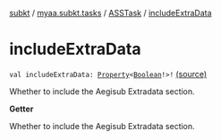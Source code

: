 [subkt](../../index.md) / [myaa.subkt.tasks](../index.md) / [ASSTask](index.md) / [includeExtraData](./include-extra-data.md)

# includeExtraData

`val includeExtraData: `[`Property`](https://docs.gradle.org/current/javadoc/org/gradle/api/provider/Property.html)`<`[`Boolean`](https://kotlinlang.org/api/latest/jvm/stdlib/kotlin/-boolean/index.html)`!>!` [(source)](https://github.com/Myaamori/SubKt/blob/0.1.12/src/main/kotlin/myaa/subkt/tasks/asstasks.kt#L34)

Whether to include the Aegisub Extradata section.

**Getter**

Whether to include the Aegisub Extradata section.

